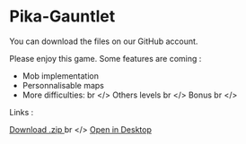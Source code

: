 # Pika-Gauntlet

You can download the files on our GitHub account.

Please enjoy this game. Some features are coming :
- Mob implementation
- Personnalisable maps
- More difficulties: br </>
     Others levels br </>
     Bonus br </>

Links :

<a href="https://github.com/DimitriSoucanye/IndieStudio/archive/master.zip">Download .zip </a> br </>
<a href="x-github-client://openRepo/https://github.com/DimitriSoucanye/IndieStudio">Open in Desktop</a>
